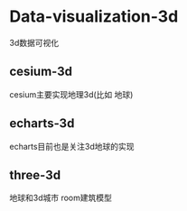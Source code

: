 # Data-visualization-3d
3d数据可视化
## cesium-3d
cesium主要实现地理3d(比如 地球)
## echarts-3d
echarts目前也是关注3d地球的实现
## three-3d
地球和3d城市 room建筑模型
